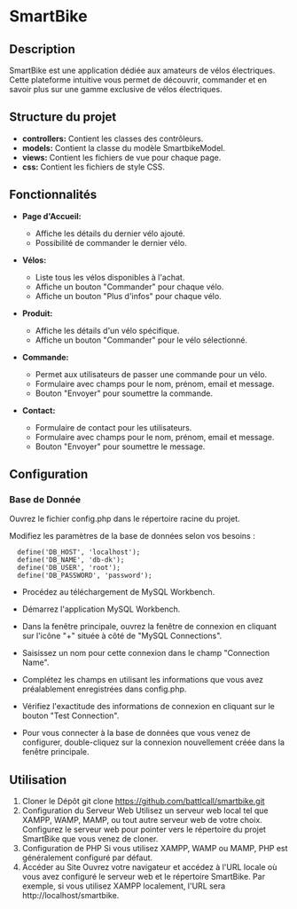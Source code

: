 # SmartBike 

## Description

SmartBike est une application dédiée aux amateurs de vélos électriques. Cette plateforme intuitive vous permet de découvrir, commander et en savoir plus sur une gamme exclusive de vélos électriques. 


## Structure du projet

- **controllers:** Contient les classes des contrôleurs.
- **models:** Contient la classe du modèle SmartbikeModel.
- **views:** Contient les fichiers de vue pour chaque page.
- **css:** Contient les fichiers de style CSS.

## Fonctionnalités

- **Page d'Accueil:**
  - Affiche les détails du dernier vélo ajouté.
  - Possibilité de commander le dernier vélo.
  
- **Vélos:**
  - Liste tous les vélos disponibles à l'achat.
  - Affiche un bouton "Commander" pour chaque vélo.
  - Affiche un bouton "Plus d'infos" pour chaque vélo.

- **Produit:**
  - Affiche les détails d'un vélo spécifique.
  - Affiche un bouton "Commander" pour le vélo sélectionné.
  
- **Commande:**
  - Permet aux utilisateurs de passer une commande pour un vélo.
  - Formulaire avec champs pour le nom, prénom, email et message.
  - Bouton "Envoyer" pour soumettre la commande.

- **Contact:**
  - Formulaire de contact pour les utilisateurs.
  - Formulaire avec champs pour le nom, prénom, email et message.
  - Bouton "Envoyer" pour soumettre le message.

## Configuration

### Base de Donnée

Ouvrez le fichier config.php dans le répertoire racine du projet.

Modifiez les paramètres de la base de données selon vos besoins :

```
  define('DB_HOST', 'localhost');
  define('DB_NAME', 'db-dk');
  define('DB_USER', 'root');
  define('DB_PASSWORD', 'password');
```
   
- Procédez au téléchargement de MySQL Workbench.
  
- Démarrez l'application MySQL Workbench.
  
- Dans la fenêtre principale, ouvrez la fenêtre de connexion en cliquant sur l'icône "+" située à côté de "MySQL Connections".
  
- Saisissez un nom pour cette connexion dans le champ "Connection Name".
  
- Complétez les champs en utilisant les informations que vous avez préalablement enregistrées dans config.php.
  
- Vérifiez l'exactitude des informations de connexion en cliquant sur le bouton "Test Connection".
  
- Pour vous connecter à la base de données que vous venez de configurer, double-cliquez sur la connexion nouvellement créée dans la fenêtre principale.

## Utilisation

1. Cloner le Dépôt git clone https://github.com/battlcall/smartbike.git
2. Configuration du Serveur Web
   Utilisez un serveur web local tel que XAMPP, WAMP, MAMP, ou tout autre serveur web de votre choix.
   Configurez le serveur web pour pointer vers le répertoire du projet SmartBike que vous venez de cloner.
3. Configuration de PHP
   Si vous utilisez XAMPP, WAMP ou MAMP, PHP est généralement configuré par défaut.
4. Accéder au Site
   Ouvrez votre navigateur et accédez à l'URL locale où vous avez configuré le serveur web et le répertoire SmartBike. Par exemple, si vous utilisez XAMPP localement, l'URL sera http://localhost/smartbike.
